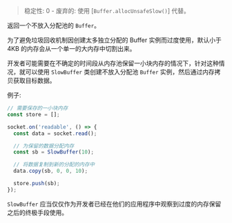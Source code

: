 <!-- YAML
deprecated: v6.0.0
-->

> 稳定性: 0 - 废弃的: 使用 [`Buffer.allocUnsafeSlow()`] 代替。

返回一个不放入分配池的 `Buffer`。

为了避免垃圾回收机制因创建太多独立分配的 Buffer 实例而过度使用，默认小于 4KB 的内存会从一个单一的大内存中切割出来。

开发者可能需要在不确定的时间段从内存池保留一小块内存的情况下，针对这种情况，就可以使用 `SlowBuffer` 类创建不放入分配池 `Buffer` 实例，然后通过内存拷贝获取目标数据。

例子:

```js
// 需要保存的一小块内存
const store = [];

socket.on('readable', () => {
  const data = socket.read();

  // 为保留的数据分配内存
  const sb = SlowBuffer(10);

  // 将数据复制到新的分配的内存中
  data.copy(sb, 0, 0, 10);

  store.push(sb);
});
```

`SlowBuffer` 应当仅仅作为开发者已经在他们的应用程序中观察到过度的内存保留之后的终极手段使用。

